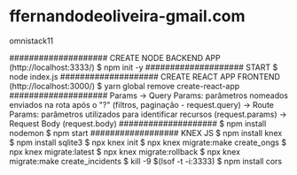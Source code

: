 # ffernandodeoliveira-gmail.com
omnistack11

#################### CREATE NODE BACKEND APP (http://localhost:3333/)
$ npm init -y
#################### START
$ node index.js
#################### CREATE REACT APP FRONTEND (http://localhost:3000/)
$ yarn global remove create-react-app
#################### Params
-> Query Params: parâmetros nomeados enviados na rota após o "?" (filtros, paginação - request.query)
-> Route Params: parâmetros utilizados para identificar recursos (request.params)
-> Request Body (request.body)
####################
$ npm install nodemon
$ npm start
################## KNEX JS
$ npm install knex 
$ npm install sqlite3
$ npx knex init
$ npx knex migrate:make create_ongs
$ npx knex migrate:latest
$ npx knex migrate:rollback
$ npx knex migrate:make create_incidents
$ kill -9 $(lsof -t -i:3333)
$ npm install cors
